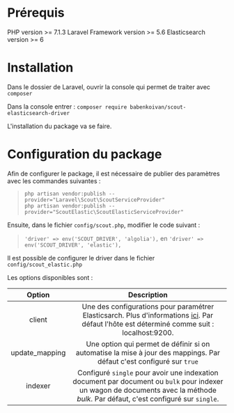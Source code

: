 # Prérequis

PHP version >= 7.1.3
Laravel Framework version >= 5.6
Elasticsearch version >= 6

# Installation

Dans le dossier de Laravel, ouvrir la console qui permet de traiter avec `composer`

Dans la console entrer : `composer require babenkoivan/scout-elasticsearch-driver`

L'installation du package va se faire.

# Configuration du package

Afin de configurer le package, il est nécessaire de publier des paramètres avec les commandes suivantes : 
>  `php artisan vendor:publish --provider="Laravel\Scout\ScoutServiceProvider"`  
>  `php artisan vendor:publish --provider="ScoutElastic\ScoutElasticServiceProvider"`

Ensuite, dans le fichier `config/scout.php`, modifier le code suivant :  
> `'driver' => env('SCOUT_DRIVER', 'algolia'),` en `'driver' => env('SCOUT_DRIVER', 'elastic'),`

Il est possible de configurer le driver dans le fichier `config/scout_elastic.php` 

Les options disponibles sont :

| Option	| Description |
| :-----------: | :---------: |
|client	| Une des configurations pour paramétrer Elasticsarch. Plus d'informations [ici](https://www.elastic.co/guide/en/elasticsearch/client/php-api/current/_configuration.html#_building_the_client_from_a_configuration_hash). Par défaut l'hôte est déterminé comme suit : localhost:9200. |
|update_mapping	|Une option qui permet de définir si on automatise la mise à jour des mappings. Par défaut c'est configuré sur `true`|
|indexer	|Configuré `single` pour avoir une indexation document par document ou `bulk` pour indexer un wagon de documents avec la méthode *bulk*. Par défaut, c'est configuré sur `single`.|



